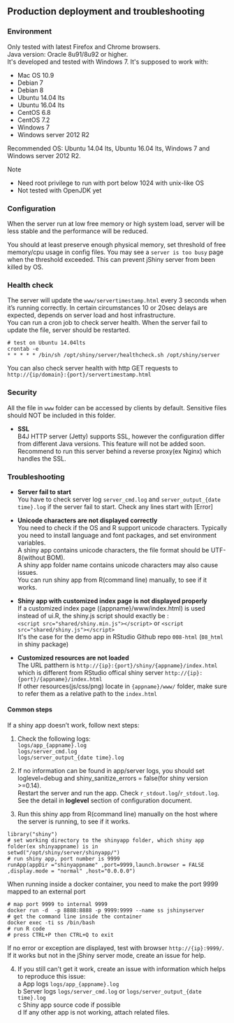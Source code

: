 ## Production deployment and troubleshooting


### Environment 
Only tested with latest Firefox and Chrome browsers.  
Java version: Oracle 8u91/8u92 or higher.  
It's developed and tested with Windows 7. It's supposed to work with:
* Mac OS 10.9
* Debian 7
* Debian 8
* Ubuntu 14.04 lts
* Ubuntu 16.04 lts
* CentOS 6.8
* CentOS 7.2
* Windows 7
* Windows server 2012 R2

Recommended OS: Ubuntu 14.04 lts, Ubuntu 16.04 lts, Windows 7 and Windows server 2012 R2.  


Note 
* Need root privilege to run with port below 1024 with unix-like OS
* Not tested with OpenJDK yet


### Configuration
When the server run at low free memory or high system load, server will be less stable and the performance will be reduced.  

You should at least preserve enough physical memory, set threshold of free memory/cpu usage in config files. You may see a `server is too busy` page when the threshold exceeded. This can prevent jShiny server from been killed by OS.   



### Health check
The server will update the `www/servertimestamp.html` every 3 seconds when it’s running correctly. In certain circumstances 10 or 20sec delays are expected, depends on server load and host infrastructure.   
You can run a cron job to check server health. When the server fail to update the file, server should be restarted.

```
# test on Ubuntu 14.04lts
crontab -e
* * * * * /bin/sh /opt/shiny/server/healthcheck.sh /opt/shiny/server 
```
You can also check server health with http GET requests to `http://{ip/domain}:{port}/servertimestamp.html`


### Security
All the file in `www` folder can be accessed by clients by default. Sensitive files should NOT be included in this folder.
  
  - **SSL**  
B4J HTTP server (Jetty) supports SSL, however the configuration differ from different Java versions. This feature will not be added soon.   
Recommend to run this server behind a reverse proxy(ex Nginx) which handles the SSL.


### Troubleshooting

  - **Server fail to start**  
You have to check server log `server_cmd.log` and `server_output_{date time}.log` if the server fail to start. Check any lines start with [Error]

  - **Unicode characters are not displayed correctly**  
You need to check if the OS and R support unicode characters. Typically you need to install language and font packages, and set environment variables.  
A shiny app contains unicode characters, the file format should be UTF-8(without BOM).  
A shiny app folder name contains unicode characters may also cause issues.  
You can run shiny app from R(command line) manually, to see if it works.  

  - **Shiny app with customized index page is not displayed properly**   
If a customized index page ({appname}/www/index.html) is used instead of ui.R, the shiny.js script should exactly be :   
`<script src="shared/shiny.min.js"></script>` or `<script src="shared/shiny.js"></script>`    
It's the case for the demo app in RStudio Github repo `008-html` (`08_html` in shiny package)   
	
  - **Customized resources are not loaded**  
The URL patthern is `http://{ip}:{port}/shiny/{appname}/index.html` which is different from RStudio offical shiny server `http://{ip}:{port}/{appname}/index.html`   
If other resources(js/css/png) locate in `{appname}/www/` folder, make sure to refer them as a relative path to the `index.html`    


#### Common steps
If a shiny app doesn’t work, follow next steps:   
1) Check the following logs:  
`logs/app_{appname}.log`  
`logs/server_cmd.log`  
`logs/server_output_{date time}.log`  

2) If no information can be found in app/server logs, you should set loglevel=debug and shiny_sanitize_errors = false(for shiny version >=0.14).  
Restart the server and run the app. Check `r_stdout.log`/`r_stdout.log`.   
See the detail in **loglevel** section of configuration document.  

3) Run this shiny app from R(command line) manually on the host where the server is running, to see if it works.  
```
library("shiny")
# set working directory to the shinyapp folder, which shiny app folder(ex shinyappname) is in   
setwd("/opt/shiny/server/shinyapp/")
# run shiny app, port number is 9999
runApp(appDir ="shinyappname" ,port=9999,launch.browser = FALSE ,display.mode = "normal" ,host="0.0.0.0")
```
When running inside a docker container, you need to make the port 9999 mapped to an external port
```
# map port 9999 to internal 9999
docker run -d  -p 8888:8888 -p 9999:9999 --name ss jshinyserver
# get the command line inside the container
docker exec -ti ss /bin/bash
# run R code
# press CTRL+P then CTRL+Q to exit 
```
If no error or exception are displayed, test with browser `http://{ip}:9999/`. If it works but not in the jShiny server mode, create an issue for help.

4) If you still can't get it work, create an issue with information which helps to reproduce this issue:   
a  App logs  `logs/app_{appname}.log`    
b  Server logs  `logs/server_cmd.log` or `logs/server_output_{date time}.log`   
c  Shiny app source code if possible   
d  If any other app is not working, attach related files.   

